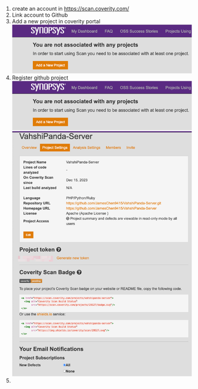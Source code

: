 1. create an account in https://scan.coverity.com/
2. Link account to Github
3. Add a new project in coverity portal 
    ![Coverity_new_project](./img/Coverity_new_project.png)
4. Register github project
    ![Coverity_regist_project](./img/Coverity_new_project.png)
    ![Coverity_regist_project2](./img/Coverity_regist_project2.png)
5. 